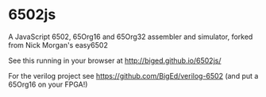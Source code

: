 6502js
======

A JavaScript 6502, 65Org16 and 65Org32 assembler and simulator, forked from Nick Morgan's easy6502

See this running in your browser at http://biged.github.io/6502js/

For the verilog project see https://github.com/BigEd/verilog-6502 (and put a 65Org16 on your FPGA!)

